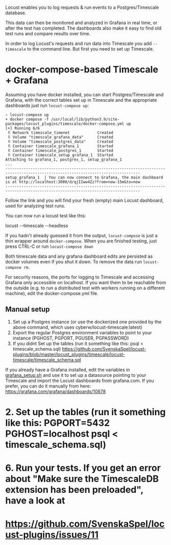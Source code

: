Locust enables you to log requests & run events to a Postgres/Timescale database.

This data can then be monitored and analyzed in Grafana in real time, or after the test has completed. The dashboards also make it easy to find old test runs and compare results over time.

In order to log Locust's requests and run data into Timescale you add `--timescale` to the command line. But first you need to set up Timescale.

# docker-compose-based Timescale + Grafana

Assuming you have docker installed, you can start Postgres/Timescale and Grafana, with the correct tables set up in Timescale and the appropriate dashboards just run `locust-compose up`:

```
~ locust-compose up
+ docker compose -f /usr/local/lib/python3.9/site-packages/locust_plugins/timescale/docker-compose.yml up
[+] Running 6/6
 ⠿ Network timescale_timenet            Created
 ⠿ Volume "timescale_grafana_data"      Created
 ⠿ Volume "timescale_postgres_data"     Created
 ⠿ Container timescale_grafana_1        Started
 ⠿ Container timescale_postgres_1       Started
 ⠿ Container timescale_setup_grafana_1  Started
Attaching to grafana_1, postgres_1, setup_grafana_1
...
---------------------------------------------------------------------------------------------------------------------------------
setup_grafana_1  | You can now connect to Grafana, the main dashboard is at http://localhost:3000/d/qjIIww4Zz?from=now-15m&to=now
---------------------------------------------------------------------------------------------------------------------------------
```

Follow the link and you will find your fresh (empty) main Locust dashboard, used for analyzing test runs.

You can now run a locust test like this:

locust --timescale --headless

If you hadn't already guessed it from the output, `locust-compose` is just a thin wrapper around `docker-compose`. When you are finished testing, just press CTRL-C or run `locust-compose down`

Both timescale data and any grafana dashboard edits are persisted as docker volumes even if you shut it down. To remove the data run `locust-compose rm`.

For security reasons, the ports for logging to Timescale and accessing Grafana only accessible on localhost. If you want them to be reachable from the outside (e.g. to run a distributed test with workers running on a different machine), edit the docker-compose.yml file.

## Manual setup

1. Set up a Postgres instance (or use the dockerized one provided by the above command, which uses cyberw/locust-timescale:latest)
2. Export the regular Postgres environment variables to point to your instance (PGHOST, PGPORT, PGUSER, PGPASSWORD)
3. If you didnt Set up the tables  (run it something like this: psql < timescale_schema.sql)
https://github.com/SvenskaSpel/locust-plugins/blob/master/locust_plugins/timescale/locust-timescale/timescale_schema.sql

If you already have a Grafana installed, edit the variables in [grafana_setup.sh](locust-timescale/grafana_setup.sh) and use it to set up a datasource pointing to your Timescale and import the Locust dashboards from grafana.com. If you prefer, you can do it manually from here: https://grafana.com/grafana/dashboards/10878


# 2. Set up the tables  (run it something like this: PGPORT=5432 PGHOST=localhost psql < timescale_schema.sql)
# 6. Run your tests. If you get an error about "Make sure the TimescaleDB extension has been preloaded", have a look at
#    https://github.com/SvenskaSpel/locust-plugins/issues/11
